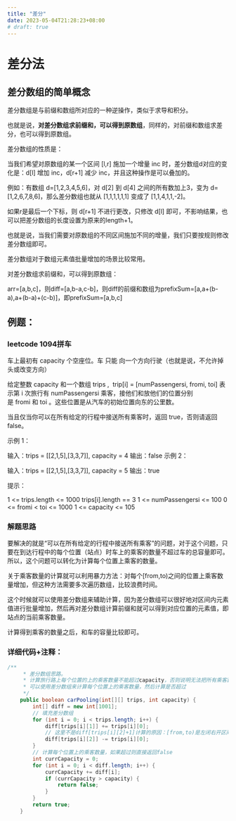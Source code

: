 ```yaml
---
title: "差分"
date: 2023-05-04T21:28:23+08:00
# draft: true
---
```


# 差分法
## 差分数组的简单概念  
差分数组是与前缀和数组所对应的一种逆操作，类似于求导和积分。

也就是说，**对差分数组求前缀和，可以得到原数组**，同样的，对前缀和数组求差分，也可以得到原数组。

差分数组的性质是：

当我们希望对原数组的某一个区间 [l,r] 施加一个增量 inc 时，差分数组d对应的变化是：d[l] 增加 inc，d[r+1] 减少 inc，并且这种操作是可以叠加的。

例如：有数组 d=[1,2,3,4,5,6]，对 d[2] 到 d[4] 之间的所有数加上3，变为 d=[1,2,6,7,8,6]，那么差分数组也就从 [1,1,1,1,1,1] 变成了 [1,1,4,1,1,-2]。

如果r是最后一个下标，则 d[r+1] 不进行更改，只修改 d[l] 即可，不影响结果，也可以把差分数组的长度设置为原来的length+1。

也就是说，当我们需要对原数组的不同区间施加不同的增量，我们只要按规则修改差分数组即可。

差分数组对于数组元素值批量增加的场景比较常用。

对差分数组求前缀和，可以得到原数组：

arr=[a,b,c]，则diff=[a,b-a,c-b]，则diff的前缀和数组为prefixSum=[a,a+(b-a),a+(b-a)+(c-b)]，即prefixSum=[a,b,c]

## 例题： 
### leetcode 1094拼车

车上最初有 capacity 个空座位。车 只能 向一个方向行驶（也就是说，不允许掉头或改变方向）

给定整数 capacity 和一个数组 trips ,  trip[i] = [numPassengersi, fromi, toi] 表示第 i 次旅行有 numPassengersi 乘客，接他们和放他们的位置分别是 fromi 和 toi 。这些位置是从汽车的初始位置向东的公里数。

当且仅当你可以在所有给定的行程中接送所有乘客时，返回 true，否则请返回 false。

示例 1：

输入：trips = [[2,1,5],[3,3,7]], capacity = 4
输出：false
示例 2：

输入：trips = [[2,1,5],[3,3,7]], capacity = 5
输出：true

提示：

1 <= trips.length <= 1000
trips[i].length == 3
1 <= numPassengersi <= 100
0 <= fromi < toi <= 1000
1 <= capacity <= 105


### 解题思路
要解决的就是“可以在所有给定的行程中接送所有乘客”的问题，对于这个问题，只要在到达行程中的每个位置（站点）时车上的乘客的数量不超过车的总容量即可。所以，这个问题可以转化为计算每个位置上乘客的数量。

关于乘客数量的计算就可以利用暴力方法：对每个[from,to)之间的位置上乘客数量增加，但这种方法需要多次遍历数组，比较浪费时间。

这个时候就可以使用差分数组来辅助计算，因为差分数组可以很好地对区间内元素值进行批量增加，然后再对差分数组计算前缀和就可以得到对应位置的元素值，即站点的当前乘客数量。

计算得到乘客的数量之后，和车的容量比较即可。

### 详细代码+注释：
```java
/**
     * 差分数组思路。
     * 计算旅行路上每个位置的上的乘客数量不能超过capacity，否则说明无法把所有乘客运到目的地；
     * 可以使用差分数组来计算每个位置上的乘客数量，然后计算是否超过
     */
    public boolean carPooling(int[][] trips, int capacity) {
        int[] diff = new int[1001];
        // 填充差分数组
        for (int i = 0; i < trips.length; i++) {
            diff[trips[i][1]] += trips[i][0];
            // 这里不是diff[trips[i][2]+1]计算的原因：[from,to)是左闭右开区间，to位置时乘客已经下车，不占用车的容量；
            diff[trips[i][2]] -= trips[i][0];
        }
        // 计算每个位置上的乘客数量，如果超过则直接返回false
        int currCapacity = 0;
        for (int i = 0; i < diff.length; i++) {
            currCapacity += diff[i];
            if (currCapacity > capacity) {
                return false;
            }
        }
        return true;
    }
```
